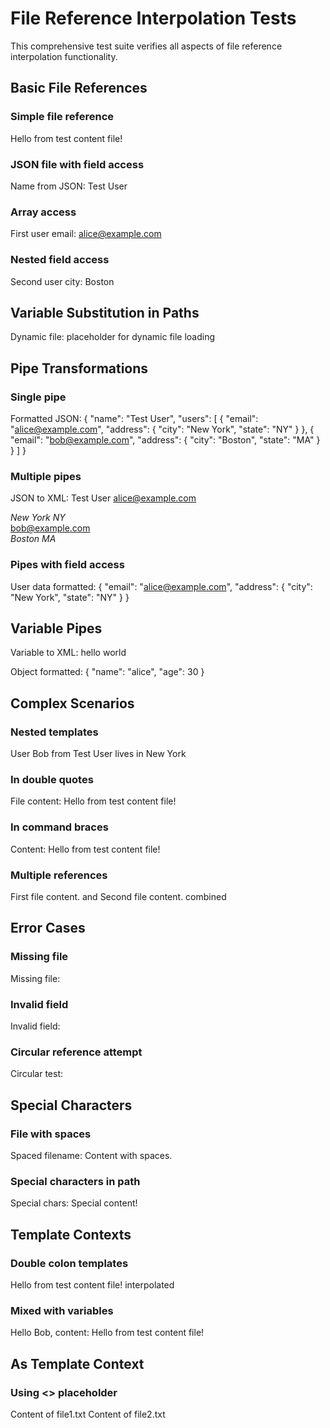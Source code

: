 # File Reference Interpolation Tests

This comprehensive test suite verifies all aspects of file reference interpolation functionality.

## Basic File References

### Simple file reference

Hello from test content file!

### JSON file with field access

Name from JSON: Test User

### Array access

First user email: alice@example.com

### Nested field access

Second user city: Boston

## Variable Substitution in Paths

Dynamic file: placeholder for dynamic file loading

## Pipe Transformations

### Single pipe

Formatted JSON: {
  "name": "Test User",
  "users": [
    {
      "email": "alice@example.com",
      "address": {
        "city": "New York",
        "state": "NY"
      }
    },
    {
      "email": "bob@example.com",
      "address": {
        "city": "Boston",
        "state": "MA"
      }
    }
  ]
}

### Multiple pipes
JSON to XML: <root>
  <name>Test User</name>
  <users>
    <item>
      <email>alice@example.com</email>
      <address>
        <city>New York</city>
        <state>NY</state>
      </address>
    </item>
    <item>
      <email>bob@example.com</email>
      <address>
        <city>Boston</city>
        <state>MA</state>
      </address>
    </item>
  </users>
</root>

### Pipes with field access
User data formatted: {
  "email": "alice@example.com",
  "address": {
    "city": "New York",
    "state": "NY"
  }
}

## Variable Pipes

Variable to XML: <root>
  <message>hello world</message>
</root>

Object formatted: {
  "name": "alice",
  "age": 30
}

## Complex Scenarios

### Nested templates
User Bob from Test User lives in New York

### In double quotes
File content: Hello from test content file!

### In command braces
Content: Hello from test content file!

### Multiple references
First file content. and Second file content. combined

## Error Cases

### Missing file
Missing file: 

### Invalid field
Invalid field: 

### Circular reference attempt
Circular test: 

## Special Characters

### File with spaces
Spaced filename: Content with spaces.

### Special characters in path
Special chars: Special content!

## Template Contexts

### Double colon templates
Hello from test content file! interpolated

### Mixed with variables
Hello Bob, content: Hello from test content file!

## As Template Context

### Using <> placeholder
Content of file1.txt
Content of file2.txt
